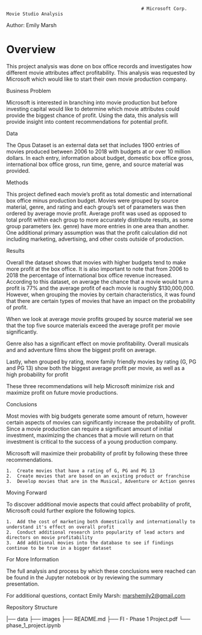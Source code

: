                                                       # Microsoft Corp. Movie Studio Analysis 

Author: Emily Marsh

# Overview #

This project analysis was done on box office records and investigates  how different movie attributes affect profitability. This analysis was requested by Microsoft which would like to start their own movie production company. 

Business Problem

Microsoft is interested in branching into movie production but before investing capital would like to determine which movie attributes could provide the biggest chance of profit. Using the data, this analysis will provide insight into content recommendations for potential profit.

Data

The Opus Dataset is an external data set that includes 1900 entries of movies produced between 2006 to 2018 with budgets at or over 10 million dollars. In each entry, information about budget, domestic box office gross, international box office gross, run time, genre, and source material was provided.

Methods

This project defined each movie’s profit as total domestic and international box office minus production budget. Movies were grouped by source material, genre, and rating and each group’s set of parameters was then ordered by average movie profit. Average profit was used as opposed to total profit within each group to more accurately distribute results, as some group parameters (ex. genre) have more entries in one area than another. One additional primary assumption was that the profit calculation did not including marketing, advertising, and other costs outside of production.

Results

Overall the dataset shows that movies with higher budgets tend to make more profit at the box office. It is also important to note that from 2006 to 2018 the percentage of international box office revenue increased. According to this dataset, on average the chance that a movie would turn a profit is 77% and the average profit of each movie is roughly $130,000,000. However, when grouping the movies by certain characteristics, it was found that there are certain types of movies that have an impact on the probability of profit. 

When we look at average movie profits grouped by source material we see that the top five source materials exceed the average profit per movie significantly. 


Genre also has a significant effect on movie profitability. Overall musicals and and adventure films show the biggest profit on average.


Lastly, when grouped by rating, more family friendly movies by rating (G, PG and PG 13) show both the biggest average profit per movie, as well as a high probability for profit


These three recommendations will help Microsoft minimize risk and maximize profit on future movie productions.

Conclusions

Most movies with big budgets generate some amount of return, however certain aspects of movies can significantly increase the probability of profit. Since a movie production can require a significant amount of initial investment, maximizing the chances that a movie will return on that investment is critical to the success of a young production company.

Microsoft will maximize their probability of profit by following these three recommendations.

	1.	Create movies that have a rating of G, PG and PG 13
	2.	Create movies that are based on an existing product or franchise
	3.	Develop movies that are in the Musical, Adventure or Action genres

Moving Forward

To discover additional movie aspects that could affect probability of profit, Microsoft could further explore the following topics.

	1.	Add the cost of marketing both domestically and internationally to understand it's effect on overall profit
	2.	Conduct additional research into popularity of lead actors and directors on movie profitability
	3.	Add additional movies into the database to see if findings continue to be true in a bigger dataset

For More Information

The full analysis and process by which these conclusions were reached can be found in the Jupyter notebook or by reviewing the summary presentation.

For additional questions, contact Emily Marsh: marshemily2@gmail.com

Repository Structure

  |── data
├── images
├── README.md
├── FI - Phase 1 Project.pdf
└── phase_1_project.ipynb
